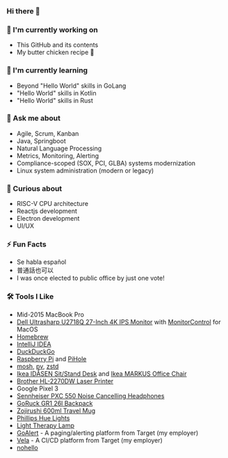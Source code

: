 ### Hi there 👋

### 🔭 I'm currently working on
- This GitHub and its contents
- My butter chicken recipe 🐔

### 🌱 I'm currently learning
- Beyond "Hello World" skills in GoLang
- "Hello World" skills in Kotlin
- "Hello World" skills in Rust

### 💬 Ask me about
- Agile, Scrum, Kanban
- Java, Springboot
- Natural Language Processing
- Metrics, Monitoring, Alerting
- Compliance-scoped (SOX, PCI, GLBA) systems modernization
- Linux system administration (modern or legacy)

### 🤔 Curious about
- RISC-V CPU architecture
- Reactjs development
- Electron development
- UI/UX

### ⚡ Fun Facts
- Se habla español
- 普通話也可以
- I was once elected to public office by just one vote!

### 🛠 Tools I Like
- Mid-2015 MacBook Pro
- [Dell Ultrasharp U2718Q 27-Inch 4K IPS Monitor](https://smile.amazon.com/gp/product/B073VYVX5S/) with [MonitorControl](https://github.com/MonitorControl/MonitorControl) for MacOS
- [Homebrew](https://brew.sh/)
- [IntelliJ IDEA](https://www.jetbrains.com/idea/)
- [DuckDuckGo](https://duckduckgo.com/)
- [Raspberry Pi](https://www.raspberrypi.org/) and [PiHole](https://pi-hole.net/)
- [mosh](https://mosh.org/), [pv](https://linux.die.net/man/1/pv), [zstd](https://github.com/facebook/zstd)
- [Ikea IDÅSEN Sit/Stand Desk](https://www.ikea.com/us/en/p/idasen-desk-sit-stand-black-dark-gray-s79280998/) and [Ikea MARKUS Office Chair](https://www.ikea.com/us/en/p/markus-office-chair-vissle-dark-gray-90289172/)
- [Brother HL-2270DW Laser Printer](https://www.brother-usa.com/products/hl2270dw)
- Google Pixel 3
- [Sennheiser PXC 550 Noise Cancelling Headphones](https://smile.amazon.com/gp/product/B01E3XLNA0)
- [GoRuck GR1 26l Backpack](https://www.goruck.com/collections/gr1/products/gr1?variant=32978334744676)
- [Zojirushi 600ml Travel Mug](https://smile.amazon.com/dp/B00CHOUI86)
- [Phillips Hue Lights](https://www.philips-hue.com)
- [Light Therapy Lamp](https://smile.amazon.com/gp/product/B074G342RV)
- [GoAlert](https://github.com/target/goalert) - A paging/alerting platform from Target (my employer)
- [Vela](https://github.com/go-vela) - A CI/CD platform from Target (my employer)
- [nohello](https://www.nohello.com/) 

<!--
**jimmale/jimmale** is a ✨ _special_ ✨ repository because its `README.md` (this file) appears on your GitHub profile.

Here are some ideas to get you started:

- 🔭 I’m currently working on ...
- 🌱 I’m currently learning ...
- 👯 I’m looking to collaborate on ...
- 🤔 I’m looking for help with ...
- 💬 Ask me about ...
- 📫 How to reach me: ...
- 😄 Pronouns: ...
- ⚡ Fun fact: ...
-->
